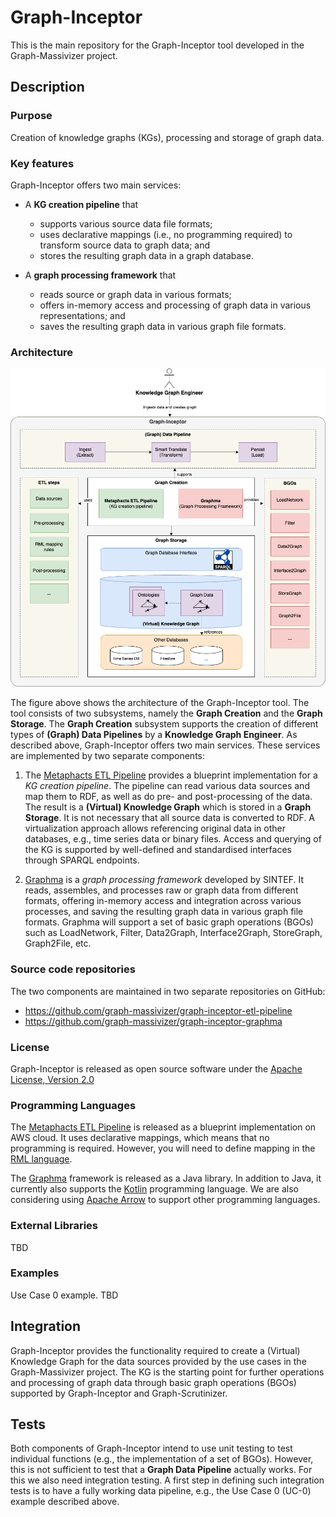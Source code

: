 # Graph-Inceptor

This is the main repository for the Graph-Inceptor tool developed in the Graph-Massivizer project.

## Description

### Purpose

Creation of knowledge graphs (KGs), processing and storage of graph data. 

### Key features

Graph-Inceptor offers two main services:

* A **KG creation pipeline** that 
    * supports various source data file formats;
    * uses declarative mappings (i.e., no programming required) to transform source data to graph data; and
    * stores the resulting graph data in a graph database.

* A **graph processing framework** that
    * reads source or graph data in various formats;
    * offers in-memory access and processing of graph data in various representations; and
    * saves the resulting graph data in various graph file formats.

### Architecture

![Graph-Inceptor component architecture diagram](./docs/graph-inceptor_tool_level_3_revised.png)

The figure above shows the architecture of the Graph-Inceptor tool. The tool consists of two subsystems, namely the **Graph Creation** and the **Graph Storage**. The **Graph Creation** subsystem supports the creation of different types of **(Graph) Data Pipelines** by a **Knowledge Graph Engineer**. As described above, Graph-Inceptor offers two main services. These services are implemented by two separate components:

1. The [Metaphacts ETL Pipeline](https://github.com/graph-massivizer/graph-inceptor-etl-pipeline) provides a blueprint implementation for a *KG creation pipeline*. The pipeline can read various data sources and map them to RDF, as well as do pre- and post-processing of the data. The result is a **(Virtual) Knowledge Graph** which is stored in a **Graph Storage**. It is not necessary that all source data is converted to RDF. A virtualization approach allows referencing original data in other databases, e.g., time series data or binary files. Access and querying of the KG is supported by well-defined and standardised interfaces through SPARQL endpoints.

2. [Graphma](https://github.com/graph-massivizer/graph-inceptor-graphma) is a *graph processing framework* developed by SINTEF. It reads, assembles, and processes raw or graph data from different formats, offering in-memory access and integration across various processes, and  saving the resulting graph data in various graph file formats. Graphma will support a set of basic graph operations (BGOs) such as LoadNetwork, Filter, Data2Graph, Interface2Graph, StoreGraph, Graph2File, etc.

### Source code repositories

The two components are maintained in two separate repositories on GitHub:

* https://github.com/graph-massivizer/graph-inceptor-etl-pipeline
* https://github.com/graph-massivizer/graph-inceptor-graphma

### License

Graph-Inceptor is released as open source software under the [Apache License, Version 2.0](https://opensource.org/license/apache-2-0/)

### Programming Languages

The [Metaphacts ETL Pipeline](https://github.com/graph-massivizer/graph-inceptor-etl-pipeline) is released as a blueprint implementation on AWS cloud. It uses declarative mappings, which means that no programming is required. However, you will need to define mapping in the [RML language](https://rml.io/specs/rml/).

The [Graphma](https://github.com/graph-massivizer/graph-inceptor-graphma) framework is released as a Java library. In addition to Java, it currently also supports the [Kotlin](https://kotlinlang.org/) programming language. We are also considering using [Apache Arrow](https://arrow.apache.org/) to support other programming languages.

### External Libraries

TBD

### Examples

Use Case 0 example. TBD

## Integration

Graph-Inceptor provides the functionality required to create a (Virtual) Knowledge Graph for the data sources provided by the use cases in the Graph-Massivizer project. The KG is the starting point for further operations and processing of graph data through basic graph operations (BGOs) supported by Graph-Inceptor and Graph-Scrutinizer.

## Tests

Both components of Graph-Inceptor intend to use unit testing to test individual functions (e.g., the implementation of a set of BGOs). However, this is not sufficient to test that a **Graph Data Pipeline** actually works. For this we also need integration testing. A first step in defining such integration tests is to have a fully working data pipeline, e.g., the Use Case 0 (UC-0) example described above.
